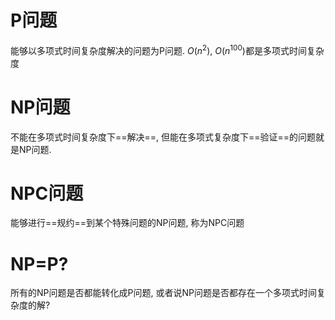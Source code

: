 # P问题
能够以多项式时间复杂度解决的问题为P问题.
$O(n^2)$, $O(n^{100})$都是多项式时间复杂度

# NP问题
不能在多项式时间复杂度下==解决==, 但能在多项式复杂度下==验证==的问题就是NP问题.

# NPC问题
能够进行==规约==到某个特殊问题的NP问题, 称为NPC问题

# NP=P?
所有的NP问题是否都能转化成P问题, 或者说NP问题是否都存在一个多项式时间复杂度的解?